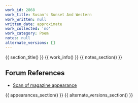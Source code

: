 ```yaml
---
work_id: 2868
work_title: Susan's Sunset And Western
work_written: null
written_date: approximate
work_collected: 'no'
work_category: Poem
notes: null
alternate_versions: []
---
```


{{ section_title() }}
{{ work_info() }}
{{ notes_section() }}
## Forum References
- [Scan of magazine appearance](https://bukowskiforum.com/threads/cloud-9-susans-sunset-and-western-wormwood-review-no-62-1976.12755/)

{{ appearances_section() }}
{{ alternate_versions_section() }}